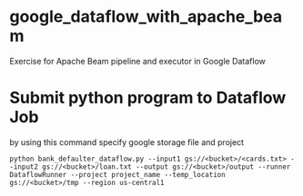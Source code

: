 # google_dataflow_with_apache_beam
Exercise for Apache Beam pipeline and executor in Google Dataflow

# Submit python program to Dataflow Job
by using this command specify google storage file and project
```
python bank_defaulter_dataflow.py --input1 gs://<bucket>/<cards.txt> --input2 gs://<bucket>/loan.txt --output gs://<bucket>/output --runner DataflowRunner --project project_name --temp_location gs://<bucket>/tmp --region us-central1
```
